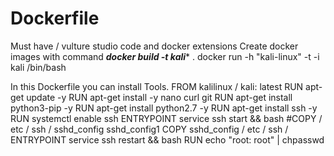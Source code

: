 # Dockerfile 
Must have / vulture studio code and docker extensions
Create docker images with command
*******docker build -t kali******** .
docker run -h "kali-linux" -t -i kali /bin/bash

In this Dockerfile you can install Tools.
FROM kalilinux / kali: latest
RUN apt-get update -y
RUN apt-get install -y nano curl git
RUN apt-get install python3-pip -y
RUN apt-get install python2.7 -y
RUN apt-get install ssh -y
RUN systemctl enable ssh
ENTRYPOINT service ssh start && bash
#COPY / etc / ssh / sshd_config sshd_config1
COPY sshd_config / etc / ssh /
ENTRYPOINT service ssh restart && bash
RUN echo "root: root" | chpasswd
